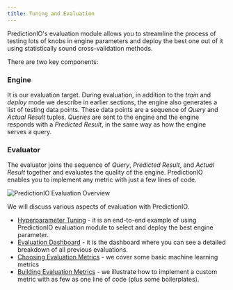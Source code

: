 ```yaml
---
title: Tuning and Evaluation
---
```


<!--
Licensed to the Apache Software Foundation (ASF) under one or more
contributor license agreements.  See the NOTICE file distributed with
this work for additional information regarding copyright ownership.
The ASF licenses this file to You under the Apache License, Version 2.0
(the "License"); you may not use this file except in compliance with
the License.  You may obtain a copy of the License at

    http://www.apache.org/licenses/LICENSE-2.0

Unless required by applicable law or agreed to in writing, software
distributed under the License is distributed on an "AS IS" BASIS,
WITHOUT WARRANTIES OR CONDITIONS OF ANY KIND, either express or implied.
See the License for the specific language governing permissions and
limitations under the License.
-->

PredictionIO's evaluation module allows you to streamline the process of
testing lots of knobs in engine parameters and deploy the best one out
of it using statistically sound cross-validation methods.

There are two key components:

### Engine

It is our evaluation target. During evaluation, in addition to
the *train* and *deploy* mode we describe in earlier sections,
the engine also generates a list of testing data points. These data
points are a sequence of *Query* and *Actual Result* tuples. *Queries* are
sent to the engine and the engine responds with a *Predicted Result*,
in the same way as how the engine serves a query.

### Evaluator

The evaluator joins the sequence of *Query*, *Predicted Result*, and *Actual Result*
together and evaluates the quality of the engine.
PredictionIO enables you to implement any metric with just a few lines of code.

![PredictionIO Evaluation Overview](/images/engine-evaluation.png)

We will discuss various aspects of evaluation with PredictionIO.

- [Hyperparameter Tuning](/evaluation/paramtuning/) - it is an end-to-end example
  of using PredictionIO evaluation module to select and deploy the best engine
  parameter.
- [Evaluation Dashboard](/evaluation/evaluationdashboard/) - it is the dashboard
  where you can see a detailed breakdown of all previous evaluations.
- [Choosing Evaluation Metrics](/evaluation/metricchoose/) - we cover some basic
  machine learning metrics
- [Building Evaluation Metrics](/evaluation/metricbuild/) - we illustrate how to
  implement a custom metric with as few as one line of code (plus some
  boilerplates).
